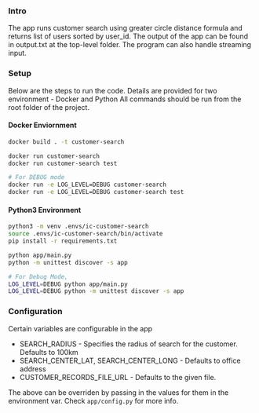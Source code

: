 ### Intro
The app runs customer search using greater circle distance formula and returns list of users sorted by user_id. The output of the app can be found in output.txt at the top-level folder. The program can also handle streaming input.


### Setup

Below are the steps to run the code. Details are provided for two environment - Docker and Python
All commands should be run from the root folder of the project.

#### Docker Enviornment
```bash
docker build . -t customer-search

docker run customer-search
docker run customer-search test

# For DEBUG mode
docker run -e LOG_LEVEL=DEBUG customer-search
docker run -e LOG_LEVEL=DEBUG customer-search test
```

#### Python3 Environment
```bash
python3 -m venv .envs/ic-customer-search
source .envs/ic-customer-search/bin/activate
pip install -r requirements.txt

python app/main.py
python -m unittest discover -s app

# For Debug Mode,
LOG_LEVEL=DEBUG python app/main.py
LOG_LEVEL=DEBUG python -m unittest discover -s app
```


### Configuration

Certain variables are configurable in the app

- SEARCH_RADIUS - Specifies the radius of search for the customer. Defaults to 100km 
- SEARCH_CENTER_LAT, SEARCH_CENTER_LONG - Defaults to office address
- CUSTOMER_RECORDS_FILE_URL - Defaults to the given file. 

The above can be overriden by passing in the values for them in the environment var.
Check `app/config.py` for more info.

